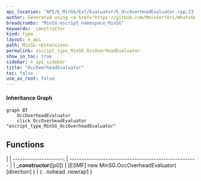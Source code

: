```yaml
---
api_location: "API/E_MinSG/Ext/Evaluator/E_OccOverheadEvaluator.cpp:23:31"
author: Generated using <a href="https://github.com/MeisterYeti/WhatsUpDoc">WhatsUpDoc</a>
breadcrumbs: "MinSG:escript_namespace_MinSG"
keywords: _constructor
kind: type
layout: e_api
path: MinSG->Extensions
permalink: escript_type_MinSG_OccOverheadEvaluator
show_in_toc: true
sidebar: e_api_sidebar
title: "OccOverheadEvaluator"
toc: false
use_as_root: false
---
```


#### Inheritance Graph

```mermaid
graph BT
	OccOverheadEvaluator
	click OccOverheadEvaluator "escript_type_MinSG_OccOverheadEvaluator"
```

## Functions

|
| ---------------------: | ----------------------------------------------------- | 
| **_constructor**([p0]) | [ESMF] new MinSG.OccOverheadEvaluator( [direction] )	 | 
{: .nohead .nowrap1 }

